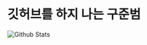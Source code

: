 # 깃허브를 하지 나는 구준범

![Github Stats](https://github-readme-stats.vercel.app/api?username=9junbeum&show_icons=true)




<!--
**9junbeum/9junbeum** is a ✨ _special_ ✨ repository because its `README.md` (this file) appears on your GitHub profile.

Here are some ideas to get you started:

- 🔭 I’m currently working on ...
- 🌱 I’m currently learning ...
- 👯 I’m looking to collaborate on ...
- 🤔 I’m looking for help with ...
- 💬 Ask me about ...
- 📫 How to reach me: ...
- 😄 Pronouns: ...
- ⚡ Fun fact: ...
-->
